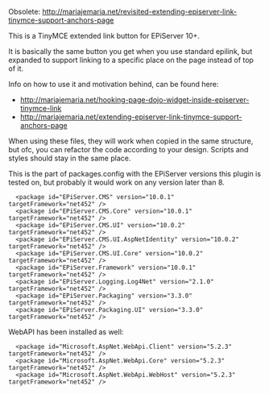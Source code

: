 Obsolete: http://mariajemaria.net/revisited-extending-episerver-link-tinymce-support-anchors-page

This is a TinyMCE extended link button for EPiServer 10+. 

It is basically the same button you get when you use standard epilink, but expanded to support linking to a specific place on the page instead of top of it.

Info on how to use it and motivation behind, can be found here:
* http://mariajemaria.net/hooking-page-dojo-widget-inside-episerver-tinymce-link
* http://mariajemaria.net/extending-episerver-link-tinymce-support-anchors-page

When using these files, they will work when copied in the same structure, but ofc, you can refactor the code according to your design. Scripts and styles should stay in the same place.

This is the part of packages.config with the EPiServer versions this plugin is tested on, but probably it would work on any version later than 8.
```
  <package id="EPiServer.CMS" version="10.0.1" targetFramework="net452" />
  <package id="EPiServer.CMS.Core" version="10.0.1" targetFramework="net452" />
  <package id="EPiServer.CMS.UI" version="10.0.2" targetFramework="net452" />
  <package id="EPiServer.CMS.UI.AspNetIdentity" version="10.0.2" targetFramework="net452" />
  <package id="EPiServer.CMS.UI.Core" version="10.0.2" targetFramework="net452" />
  <package id="EPiServer.Framework" version="10.0.1" targetFramework="net452" />
  <package id="EPiServer.Logging.Log4Net" version="2.1.0" targetFramework="net452" />
  <package id="EPiServer.Packaging" version="3.3.0" targetFramework="net452" />
  <package id="EPiServer.Packaging.UI" version="3.3.0" targetFramework="net452" />
```

WebAPI has been installed as well:
```
  <package id="Microsoft.AspNet.WebApi.Client" version="5.2.3" targetFramework="net452" />
  <package id="Microsoft.AspNet.WebApi.Core" version="5.2.3" targetFramework="net452" />
  <package id="Microsoft.AspNet.WebApi.WebHost" version="5.2.3" targetFramework="net452" />
```
